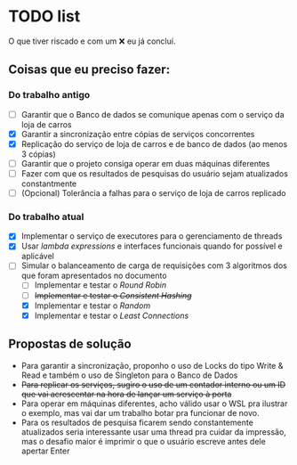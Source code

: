 # TODO list

O que tiver riscado e com um ❌ eu já concluí.

## Coisas que eu **preciso** fazer:

### Do trabalho antigo

- [ ] Garantir que o Banco de dados se comunique apenas com o serviço da loja de carros
- [x] Garantir a sincronização entre cópias de serviços concorrentes
- [x] Replicação do serviço de loja de carros e de banco de dados (ao menos 3 cópias)
- [ ] Garantir que o projeto consiga operar em duas máquinas diferentes
- [ ] Fazer com que os resultados de pesquisas do usuário sejam atualizados constantmente
- [ ] (Opcional) Tolerância a falhas para o serviço de loja de carros replicado

### Do trabalho atual

- [x] Implementar o serviço de executores para o gerenciamento de threads
- [x] Usar *lambda expressions* e interfaces funcionais quando for possível e aplicável
- [ ] Simular o balanceamento de carga de requisições com 3 algoritmos dos que foram apresentados no documento
  - [ ] Implementar e testar o *Round Robin*
  - [ ] ~~Implementar e testar o *Consistent Hashing*~~
  - [x] Implementar e testar o *Random*
  - [x] Implementar e testar o *Least Connections*

## Propostas de solução

- Para garantir a sincronização, proponho o uso de Locks do tipo Write & Read e também o uso de Singleton para o Banco de Dados
- ~~Para replicar os serviços, sugiro o uso de um contador interno ou um ID que vai acrescentar na hora de lançar um serviço à porta~~
- Para operar em máquinas diferentes, acho válido usar o WSL pra ilustrar o exemplo, mas vai dar um trabalho botar pra funcionar de novo.
- Para os resultados de pesquisa ficarem sendo constantemente atualizados seria interessante usar uma thread pra cuidar da impressão, mas o desafio maior é imprimir o que o usuário escreve antes dele apertar Enter
